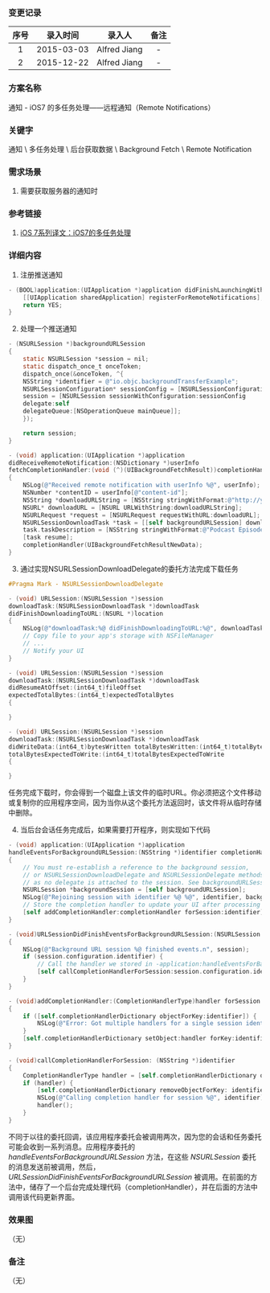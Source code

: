 ### 变更记录

| 序号 | 录入时间 | 录入人 | 备注 |
|:--------:|:--------:|:--------:|:--------:|
| 1 | 2015-03-03 | Alfred Jiang | - |
| 2 | 2015-12-22 | Alfred Jiang | - |

### 方案名称

通知 - iOS7 的多任务处理——远程通知（Remote Notifications）

### 关键字

通知 \ 多任务处理 \ 后台获取数据 \ Background Fetch \ Remote Notification

### 需求场景

1. 需要获取服务器的通知时

### 参考链接

1. [iOS 7系列译文：iOS7的多任务处理](http://www.kuqin.com/shuoit/20131223/337138.html)

### 详细内容

1. 注册推送通知
```objectivec
- (BOOL)application:(UIApplication *)application didFinishLaunchingWithOptions:(NSDictionary *)launchOptions {
    [[UIApplication sharedApplication] registerForRemoteNotifications];
    return YES;
}
```

2. 处理一个推送通知
```objectivec
- (NSURLSession *)backgroundURLSession
{
    static NSURLSession *session = nil;
    static dispatch_once_t onceToken;
    dispatch_once(&onceToken, ^{
    NSString *identifier = @"io.objc.backgroundTransferExample";
    NSURLSessionConfiguration* sessionConfig = [NSURLSessionConfiguration backgroundSessionConfiguration:identifier];
    session = [NSURLSession sessionWithConfiguration:sessionConfig
    delegate:self
    delegateQueue:[NSOperationQueue mainQueue]];
    });

    return session;
}

- (void) application:(UIApplication *)application
didReceiveRemoteNotification:(NSDictionary *)userInfo
fetchCompletionHandler:(void (^)(UIBackgroundFetchResult))completionHandler
{
    NSLog(@"Received remote notification with userInfo %@", userInfo);
    NSNumber *contentID = userInfo[@"content-id"];
    NSString *downloadURLString = [NSString stringWithFormat:@"http://yourserver.com/downloads/%d.mp3", [contentID intValue]];
    NSURL* downloadURL = [NSURL URLWithString:downloadURLString];
    NSURLRequest *request = [NSURLRequest requestWithURL:downloadURL];
    NSURLSessionDownloadTask *task = [[self backgroundURLSession] downloadTaskWithRequest:request];
    task.taskDescription = [NSString stringWithFormat:@"Podcast Episode %d", [contentID intValue]];
    [task resume];
    completionHandler(UIBackgroundFetchResultNewData);
}
```

3. 通过实现NSURLSessionDownloadDelegate的委托方法完成下载任务
```objectivec
#Pragma Mark - NSURLSessionDownloadDelegate

- (void) URLSession:(NSURLSession *)session
downloadTask:(NSURLSessionDownloadTask *)downloadTask
didFinishDownloadingToURL:(NSURL *)location
{
    NSLog(@"downloadTask:%@ didFinishDownloadingToURL:%@", downloadTask.taskDescription, location);
    // Copy file to your app's storage with NSFileManager
    // ...
    // Notify your UI
}

- (void) URLSession:(NSURLSession *)session
downloadTask:(NSURLSessionDownloadTask *)downloadTask
didResumeAtOffset:(int64_t)fileOffset
expectedTotalBytes:(int64_t)expectedTotalBytes
{

}

- (void) URLSession:(NSURLSession *)session
downloadTask:(NSURLSessionDownloadTask *)downloadTask
didWriteData:(int64_t)bytesWritten totalBytesWritten:(int64_t)totalBytesWritten
totalBytesExpectedToWrite:(int64_t)totalBytesExpectedToWrite
{

}
```

 任务完成下载时，你会得到一个磁盘上该文件的临时URL。你必须把这个文件移动或复制你的应用程序空间，因为当你从这个委托方法返回时，该文件将从临时存储中删除。

4. 当后台会话任务完成后，如果需要打开程序，则实现如下代码
```objectivec
- (void) application:(UIApplication *)application
handleEventsForBackgroundURLSession:(NSString *)identifier completionHandler:(void (^)())completionHandler
{
    // You must re-establish a reference to the background session,
    // or NSURLSessionDownloadDelegate and NSURLSessionDelegate methods will not be called
    // as no delegate is attached to the session. See backgroundURLSession above.
    NSURLSession *backgroundSession = [self backgroundURLSession];
    NSLog(@"Rejoining session with identifier %@ %@", identifier, backgroundSession);
    // Store the completion handler to update your UI after processing session events
    [self addCompletionHandler:completionHandler forSession:identifier];
}

- (void)URLSessionDidFinishEventsForBackgroundURLSession:(NSURLSession *)session
{
    NSLog(@"Background URL session %@ finished events.n", session);
    if (session.configuration.identifier) {
        // Call the handler we stored in -application:handleEventsForBackgroundURLSession:
        [self callCompletionHandlerForSession:session.configuration.identifier];
    }
}

- (void)addCompletionHandler:(CompletionHandlerType)handler forSession:(NSString *)identifier
{
    if ([self.completionHandlerDictionary objectForKey:identifier]) {
        NSLog(@"Error: Got multiple handlers for a single session identifier. This should not happen.n");
    }
    [self.completionHandlerDictionary setObject:handler forKey:identifier];
}

- (void)callCompletionHandlerForSession: (NSString *)identifier
{
    CompletionHandlerType handler = [self.completionHandlerDictionary objectForKey: identifier];
    if (handler) {
        [self.completionHandlerDictionary removeObjectForKey: identifier];
        NSLog(@"Calling completion handler for session %@", identifier);
        handler();
    }
}
```

 不同于以往的委托回调，该应用程序委托会被调用两次，因为您的会话和任务委托可能会收到一系列消息。应用程序委托的 *handleEventsForBackgroundURLSession* 方法，在这些 *NSURLSession* 委托的消息发送前被调用，然后， *URLSessionDidFinishEventsForBackgroundURLSession* 被调用。在前面的方法中，储存了一个后台完成处理代码（completionHandler），并在后面的方法中调用该代码更新界面。

### 效果图
（无）

### 备注
（无）
